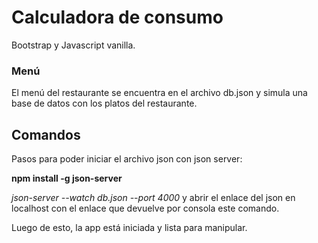 # Calculadora de consumo
Bootstrap y Javascript vanilla.

### Menú
El menú del restaurante se encuentra en el archivo db.json y simula una base de datos con los platos del restaurante.

## Comandos
Pasos para poder iniciar el archivo json con json server: 

**npm install -g json-server**

*json-server --watch db.json --port 4000*  y abrir el enlace del json en localhost con el enlace que devuelve por consola este comando.


Luego de esto, la app está iniciada y lista para manipular.
